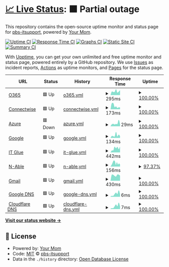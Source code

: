 # [📈 Live Status](https://demo.upptime.js.org): <!--live status--> **🟧 Partial outage**

This repository contains the open-source uptime monitor and status page for [pbs-itsupport](https://demo.upptime.js.org), powered by [Your Mom](https://github.com/upptime/upptime).

[![Uptime CI](https://github.com/pbs-itsupport/upptime/workflows/Uptime%20CI/badge.svg)](https://github.com/pbs-itsupport/upptime/actions?query=workflow%3A%22Uptime+CI%22)
[![Response Time CI](https://github.com/pbs-itsupport/upptime/workflows/Response%20Time%20CI/badge.svg)](https://github.com/pbs-itsupport/upptime/actions?query=workflow%3A%22Response+Time+CI%22)
[![Graphs CI](https://github.com/pbs-itsupport/upptime/workflows/Graphs%20CI/badge.svg)](https://github.com/pbs-itsupport/upptime/actions?query=workflow%3A%22Graphs+CI%22)
[![Static Site CI](https://github.com/pbs-itsupport/upptime/workflows/Static%20Site%20CI/badge.svg)](https://github.com/pbs-itsupport/upptime/actions?query=workflow%3A%22Static+Site+CI%22)
[![Summary CI](https://github.com/pbs-itsupport/upptime/workflows/Summary%20CI/badge.svg)](https://github.com/pbs-itsupport/upptime/actions?query=workflow%3A%22Summary+CI%22)

With [Upptime](https://upptime.js.org), you can get your own unlimited and free uptime monitor and status page, powered entirely by a GitHub repository. We use [Issues](https://github.com/pbs-itsupport/upptime/issues) as incident reports, [Actions](https://github.com/pbs-itsupport/upptime/actions) as uptime monitors, and [Pages](https://demo.upptime.js.org) for the status page.

<!--start: status pages-->
<!-- This summary is generated by Upptime (https://github.com/upptime/upptime) -->
<!-- Do not edit this manually, your changes will be overwritten -->
<!-- prettier-ignore -->
| URL | Status | History | Response Time | Uptime |
| --- | ------ | ------- | ------------- | ------ |
| <img alt="" src="https://icons.duckduckgo.com/ip3/portal.office.com.ico" height="13"> [O365](https://portal.office.com) | 🟩 Up | [o365.yml](https://github.com/pbs-itsupport/upptime/commits/HEAD/history/o365.yml) | <details><summary><img alt="Response time graph" src="./graphs/o365/response-time-week.png" height="20"> 295ms</summary><br><a href="https://pbs-itsupport.github.io/upptime/history/o365"><img alt="Response time 382" src="https://img.shields.io/endpoint?url=https%3A%2F%2Fraw.githubusercontent.com%2Fpbs-itsupport%2Fupptime%2FHEAD%2Fapi%2Fo365%2Fresponse-time.json"></a><br><a href="https://pbs-itsupport.github.io/upptime/history/o365"><img alt="24-hour response time 384" src="https://img.shields.io/endpoint?url=https%3A%2F%2Fraw.githubusercontent.com%2Fpbs-itsupport%2Fupptime%2FHEAD%2Fapi%2Fo365%2Fresponse-time-day.json"></a><br><a href="https://pbs-itsupport.github.io/upptime/history/o365"><img alt="7-day response time 295" src="https://img.shields.io/endpoint?url=https%3A%2F%2Fraw.githubusercontent.com%2Fpbs-itsupport%2Fupptime%2FHEAD%2Fapi%2Fo365%2Fresponse-time-week.json"></a><br><a href="https://pbs-itsupport.github.io/upptime/history/o365"><img alt="30-day response time 408" src="https://img.shields.io/endpoint?url=https%3A%2F%2Fraw.githubusercontent.com%2Fpbs-itsupport%2Fupptime%2FHEAD%2Fapi%2Fo365%2Fresponse-time-month.json"></a><br><a href="https://pbs-itsupport.github.io/upptime/history/o365"><img alt="1-year response time 382" src="https://img.shields.io/endpoint?url=https%3A%2F%2Fraw.githubusercontent.com%2Fpbs-itsupport%2Fupptime%2FHEAD%2Fapi%2Fo365%2Fresponse-time-year.json"></a></details> | <details><summary><a href="https://pbs-itsupport.github.io/upptime/history/o365">100.00%</a></summary><a href="https://pbs-itsupport.github.io/upptime/history/o365"><img alt="All-time uptime 100.00%" src="https://img.shields.io/endpoint?url=https%3A%2F%2Fraw.githubusercontent.com%2Fpbs-itsupport%2Fupptime%2FHEAD%2Fapi%2Fo365%2Fuptime.json"></a><br><a href="https://pbs-itsupport.github.io/upptime/history/o365"><img alt="24-hour uptime 100.00%" src="https://img.shields.io/endpoint?url=https%3A%2F%2Fraw.githubusercontent.com%2Fpbs-itsupport%2Fupptime%2FHEAD%2Fapi%2Fo365%2Fuptime-day.json"></a><br><a href="https://pbs-itsupport.github.io/upptime/history/o365"><img alt="7-day uptime 100.00%" src="https://img.shields.io/endpoint?url=https%3A%2F%2Fraw.githubusercontent.com%2Fpbs-itsupport%2Fupptime%2FHEAD%2Fapi%2Fo365%2Fuptime-week.json"></a><br><a href="https://pbs-itsupport.github.io/upptime/history/o365"><img alt="30-day uptime 100.00%" src="https://img.shields.io/endpoint?url=https%3A%2F%2Fraw.githubusercontent.com%2Fpbs-itsupport%2Fupptime%2FHEAD%2Fapi%2Fo365%2Fuptime-month.json"></a><br><a href="https://pbs-itsupport.github.io/upptime/history/o365"><img alt="1-year uptime 100.00%" src="https://img.shields.io/endpoint?url=https%3A%2F%2Fraw.githubusercontent.com%2Fpbs-itsupport%2Fupptime%2FHEAD%2Fapi%2Fo365%2Fuptime-year.json"></a></details>
| <img alt="" src="https://icons.duckduckgo.com/ip3/na.myconnectwise.net.ico" height="13"> [Connectwise](https://na.myconnectwise.net) | 🟩 Up | [connectwise.yml](https://github.com/pbs-itsupport/upptime/commits/HEAD/history/connectwise.yml) | <details><summary><img alt="Response time graph" src="./graphs/connectwise/response-time-week.png" height="20"> 173ms</summary><br><a href="https://pbs-itsupport.github.io/upptime/history/connectwise"><img alt="Response time 115" src="https://img.shields.io/endpoint?url=https%3A%2F%2Fraw.githubusercontent.com%2Fpbs-itsupport%2Fupptime%2FHEAD%2Fapi%2Fconnectwise%2Fresponse-time.json"></a><br><a href="https://pbs-itsupport.github.io/upptime/history/connectwise"><img alt="24-hour response time 98" src="https://img.shields.io/endpoint?url=https%3A%2F%2Fraw.githubusercontent.com%2Fpbs-itsupport%2Fupptime%2FHEAD%2Fapi%2Fconnectwise%2Fresponse-time-day.json"></a><br><a href="https://pbs-itsupport.github.io/upptime/history/connectwise"><img alt="7-day response time 173" src="https://img.shields.io/endpoint?url=https%3A%2F%2Fraw.githubusercontent.com%2Fpbs-itsupport%2Fupptime%2FHEAD%2Fapi%2Fconnectwise%2Fresponse-time-week.json"></a><br><a href="https://pbs-itsupport.github.io/upptime/history/connectwise"><img alt="30-day response time 128" src="https://img.shields.io/endpoint?url=https%3A%2F%2Fraw.githubusercontent.com%2Fpbs-itsupport%2Fupptime%2FHEAD%2Fapi%2Fconnectwise%2Fresponse-time-month.json"></a><br><a href="https://pbs-itsupport.github.io/upptime/history/connectwise"><img alt="1-year response time 115" src="https://img.shields.io/endpoint?url=https%3A%2F%2Fraw.githubusercontent.com%2Fpbs-itsupport%2Fupptime%2FHEAD%2Fapi%2Fconnectwise%2Fresponse-time-year.json"></a></details> | <details><summary><a href="https://pbs-itsupport.github.io/upptime/history/connectwise">100.00%</a></summary><a href="https://pbs-itsupport.github.io/upptime/history/connectwise"><img alt="All-time uptime 100.00%" src="https://img.shields.io/endpoint?url=https%3A%2F%2Fraw.githubusercontent.com%2Fpbs-itsupport%2Fupptime%2FHEAD%2Fapi%2Fconnectwise%2Fuptime.json"></a><br><a href="https://pbs-itsupport.github.io/upptime/history/connectwise"><img alt="24-hour uptime 100.00%" src="https://img.shields.io/endpoint?url=https%3A%2F%2Fraw.githubusercontent.com%2Fpbs-itsupport%2Fupptime%2FHEAD%2Fapi%2Fconnectwise%2Fuptime-day.json"></a><br><a href="https://pbs-itsupport.github.io/upptime/history/connectwise"><img alt="7-day uptime 100.00%" src="https://img.shields.io/endpoint?url=https%3A%2F%2Fraw.githubusercontent.com%2Fpbs-itsupport%2Fupptime%2FHEAD%2Fapi%2Fconnectwise%2Fuptime-week.json"></a><br><a href="https://pbs-itsupport.github.io/upptime/history/connectwise"><img alt="30-day uptime 100.00%" src="https://img.shields.io/endpoint?url=https%3A%2F%2Fraw.githubusercontent.com%2Fpbs-itsupport%2Fupptime%2FHEAD%2Fapi%2Fconnectwise%2Fuptime-month.json"></a><br><a href="https://pbs-itsupport.github.io/upptime/history/connectwise"><img alt="1-year uptime 100.00%" src="https://img.shields.io/endpoint?url=https%3A%2F%2Fraw.githubusercontent.com%2Fpbs-itsupport%2Fupptime%2FHEAD%2Fapi%2Fconnectwise%2Fuptime-year.json"></a></details>
| <img alt="" src="https://icons.duckduckgo.com/ip3/portal.azure.com.ico" height="13"> [Azure](https://portal.azure.com) | 🟥 Down | [azure.yml](https://github.com/pbs-itsupport/upptime/commits/HEAD/history/azure.yml) | <details><summary><img alt="Response time graph" src="./graphs/azure/response-time-week.png" height="20"> 29ms</summary><br><a href="https://pbs-itsupport.github.io/upptime/history/azure"><img alt="Response time 28" src="https://img.shields.io/endpoint?url=https%3A%2F%2Fraw.githubusercontent.com%2Fpbs-itsupport%2Fupptime%2FHEAD%2Fapi%2Fazure%2Fresponse-time.json"></a><br><a href="https://pbs-itsupport.github.io/upptime/history/azure"><img alt="24-hour response time 21" src="https://img.shields.io/endpoint?url=https%3A%2F%2Fraw.githubusercontent.com%2Fpbs-itsupport%2Fupptime%2FHEAD%2Fapi%2Fazure%2Fresponse-time-day.json"></a><br><a href="https://pbs-itsupport.github.io/upptime/history/azure"><img alt="7-day response time 29" src="https://img.shields.io/endpoint?url=https%3A%2F%2Fraw.githubusercontent.com%2Fpbs-itsupport%2Fupptime%2FHEAD%2Fapi%2Fazure%2Fresponse-time-week.json"></a><br><a href="https://pbs-itsupport.github.io/upptime/history/azure"><img alt="30-day response time 27" src="https://img.shields.io/endpoint?url=https%3A%2F%2Fraw.githubusercontent.com%2Fpbs-itsupport%2Fupptime%2FHEAD%2Fapi%2Fazure%2Fresponse-time-month.json"></a><br><a href="https://pbs-itsupport.github.io/upptime/history/azure"><img alt="1-year response time 28" src="https://img.shields.io/endpoint?url=https%3A%2F%2Fraw.githubusercontent.com%2Fpbs-itsupport%2Fupptime%2FHEAD%2Fapi%2Fazure%2Fresponse-time-year.json"></a></details> | <details><summary><a href="https://pbs-itsupport.github.io/upptime/history/azure">100.00%</a></summary><a href="https://pbs-itsupport.github.io/upptime/history/azure"><img alt="All-time uptime 99.97%" src="https://img.shields.io/endpoint?url=https%3A%2F%2Fraw.githubusercontent.com%2Fpbs-itsupport%2Fupptime%2FHEAD%2Fapi%2Fazure%2Fuptime.json"></a><br><a href="https://pbs-itsupport.github.io/upptime/history/azure"><img alt="24-hour uptime 100.00%" src="https://img.shields.io/endpoint?url=https%3A%2F%2Fraw.githubusercontent.com%2Fpbs-itsupport%2Fupptime%2FHEAD%2Fapi%2Fazure%2Fuptime-day.json"></a><br><a href="https://pbs-itsupport.github.io/upptime/history/azure"><img alt="7-day uptime 100.00%" src="https://img.shields.io/endpoint?url=https%3A%2F%2Fraw.githubusercontent.com%2Fpbs-itsupport%2Fupptime%2FHEAD%2Fapi%2Fazure%2Fuptime-week.json"></a><br><a href="https://pbs-itsupport.github.io/upptime/history/azure"><img alt="30-day uptime 100.00%" src="https://img.shields.io/endpoint?url=https%3A%2F%2Fraw.githubusercontent.com%2Fpbs-itsupport%2Fupptime%2FHEAD%2Fapi%2Fazure%2Fuptime-month.json"></a><br><a href="https://pbs-itsupport.github.io/upptime/history/azure"><img alt="1-year uptime 99.97%" src="https://img.shields.io/endpoint?url=https%3A%2F%2Fraw.githubusercontent.com%2Fpbs-itsupport%2Fupptime%2FHEAD%2Fapi%2Fazure%2Fuptime-year.json"></a></details>
| <img alt="" src="https://icons.duckduckgo.com/ip3/www.google.com.ico" height="13"> [Google](https://www.google.com) | 🟩 Up | [google.yml](https://github.com/pbs-itsupport/upptime/commits/HEAD/history/google.yml) | <details><summary><img alt="Response time graph" src="./graphs/google/response-time-week.png" height="20"> 134ms</summary><br><a href="https://pbs-itsupport.github.io/upptime/history/google"><img alt="Response time 134" src="https://img.shields.io/endpoint?url=https%3A%2F%2Fraw.githubusercontent.com%2Fpbs-itsupport%2Fupptime%2FHEAD%2Fapi%2Fgoogle%2Fresponse-time.json"></a><br><a href="https://pbs-itsupport.github.io/upptime/history/google"><img alt="24-hour response time 101" src="https://img.shields.io/endpoint?url=https%3A%2F%2Fraw.githubusercontent.com%2Fpbs-itsupport%2Fupptime%2FHEAD%2Fapi%2Fgoogle%2Fresponse-time-day.json"></a><br><a href="https://pbs-itsupport.github.io/upptime/history/google"><img alt="7-day response time 134" src="https://img.shields.io/endpoint?url=https%3A%2F%2Fraw.githubusercontent.com%2Fpbs-itsupport%2Fupptime%2FHEAD%2Fapi%2Fgoogle%2Fresponse-time-week.json"></a><br><a href="https://pbs-itsupport.github.io/upptime/history/google"><img alt="30-day response time 131" src="https://img.shields.io/endpoint?url=https%3A%2F%2Fraw.githubusercontent.com%2Fpbs-itsupport%2Fupptime%2FHEAD%2Fapi%2Fgoogle%2Fresponse-time-month.json"></a><br><a href="https://pbs-itsupport.github.io/upptime/history/google"><img alt="1-year response time 134" src="https://img.shields.io/endpoint?url=https%3A%2F%2Fraw.githubusercontent.com%2Fpbs-itsupport%2Fupptime%2FHEAD%2Fapi%2Fgoogle%2Fresponse-time-year.json"></a></details> | <details><summary><a href="https://pbs-itsupport.github.io/upptime/history/google">100.00%</a></summary><a href="https://pbs-itsupport.github.io/upptime/history/google"><img alt="All-time uptime 100.00%" src="https://img.shields.io/endpoint?url=https%3A%2F%2Fraw.githubusercontent.com%2Fpbs-itsupport%2Fupptime%2FHEAD%2Fapi%2Fgoogle%2Fuptime.json"></a><br><a href="https://pbs-itsupport.github.io/upptime/history/google"><img alt="24-hour uptime 100.00%" src="https://img.shields.io/endpoint?url=https%3A%2F%2Fraw.githubusercontent.com%2Fpbs-itsupport%2Fupptime%2FHEAD%2Fapi%2Fgoogle%2Fuptime-day.json"></a><br><a href="https://pbs-itsupport.github.io/upptime/history/google"><img alt="7-day uptime 100.00%" src="https://img.shields.io/endpoint?url=https%3A%2F%2Fraw.githubusercontent.com%2Fpbs-itsupport%2Fupptime%2FHEAD%2Fapi%2Fgoogle%2Fuptime-week.json"></a><br><a href="https://pbs-itsupport.github.io/upptime/history/google"><img alt="30-day uptime 100.00%" src="https://img.shields.io/endpoint?url=https%3A%2F%2Fraw.githubusercontent.com%2Fpbs-itsupport%2Fupptime%2FHEAD%2Fapi%2Fgoogle%2Fuptime-month.json"></a><br><a href="https://pbs-itsupport.github.io/upptime/history/google"><img alt="1-year uptime 100.00%" src="https://img.shields.io/endpoint?url=https%3A%2F%2Fraw.githubusercontent.com%2Fpbs-itsupport%2Fupptime%2FHEAD%2Fapi%2Fgoogle%2Fuptime-year.json"></a></details>
| <img alt="" src="https://icons.duckduckgo.com/ip3/pbs.itglue.com.ico" height="13"> [IT Glue](https://pbs.itglue.com) | 🟩 Up | [it-glue.yml](https://github.com/pbs-itsupport/upptime/commits/HEAD/history/it-glue.yml) | <details><summary><img alt="Response time graph" src="./graphs/it-glue/response-time-week.png" height="20"> 442ms</summary><br><a href="https://pbs-itsupport.github.io/upptime/history/it-glue"><img alt="Response time 469" src="https://img.shields.io/endpoint?url=https%3A%2F%2Fraw.githubusercontent.com%2Fpbs-itsupport%2Fupptime%2FHEAD%2Fapi%2Fit-glue%2Fresponse-time.json"></a><br><a href="https://pbs-itsupport.github.io/upptime/history/it-glue"><img alt="24-hour response time 628" src="https://img.shields.io/endpoint?url=https%3A%2F%2Fraw.githubusercontent.com%2Fpbs-itsupport%2Fupptime%2FHEAD%2Fapi%2Fit-glue%2Fresponse-time-day.json"></a><br><a href="https://pbs-itsupport.github.io/upptime/history/it-glue"><img alt="7-day response time 442" src="https://img.shields.io/endpoint?url=https%3A%2F%2Fraw.githubusercontent.com%2Fpbs-itsupport%2Fupptime%2FHEAD%2Fapi%2Fit-glue%2Fresponse-time-week.json"></a><br><a href="https://pbs-itsupport.github.io/upptime/history/it-glue"><img alt="30-day response time 484" src="https://img.shields.io/endpoint?url=https%3A%2F%2Fraw.githubusercontent.com%2Fpbs-itsupport%2Fupptime%2FHEAD%2Fapi%2Fit-glue%2Fresponse-time-month.json"></a><br><a href="https://pbs-itsupport.github.io/upptime/history/it-glue"><img alt="1-year response time 469" src="https://img.shields.io/endpoint?url=https%3A%2F%2Fraw.githubusercontent.com%2Fpbs-itsupport%2Fupptime%2FHEAD%2Fapi%2Fit-glue%2Fresponse-time-year.json"></a></details> | <details><summary><a href="https://pbs-itsupport.github.io/upptime/history/it-glue">100.00%</a></summary><a href="https://pbs-itsupport.github.io/upptime/history/it-glue"><img alt="All-time uptime 100.00%" src="https://img.shields.io/endpoint?url=https%3A%2F%2Fraw.githubusercontent.com%2Fpbs-itsupport%2Fupptime%2FHEAD%2Fapi%2Fit-glue%2Fuptime.json"></a><br><a href="https://pbs-itsupport.github.io/upptime/history/it-glue"><img alt="24-hour uptime 100.00%" src="https://img.shields.io/endpoint?url=https%3A%2F%2Fraw.githubusercontent.com%2Fpbs-itsupport%2Fupptime%2FHEAD%2Fapi%2Fit-glue%2Fuptime-day.json"></a><br><a href="https://pbs-itsupport.github.io/upptime/history/it-glue"><img alt="7-day uptime 100.00%" src="https://img.shields.io/endpoint?url=https%3A%2F%2Fraw.githubusercontent.com%2Fpbs-itsupport%2Fupptime%2FHEAD%2Fapi%2Fit-glue%2Fuptime-week.json"></a><br><a href="https://pbs-itsupport.github.io/upptime/history/it-glue"><img alt="30-day uptime 100.00%" src="https://img.shields.io/endpoint?url=https%3A%2F%2Fraw.githubusercontent.com%2Fpbs-itsupport%2Fupptime%2FHEAD%2Fapi%2Fit-glue%2Fuptime-month.json"></a><br><a href="https://pbs-itsupport.github.io/upptime/history/it-glue"><img alt="1-year uptime 100.00%" src="https://img.shields.io/endpoint?url=https%3A%2F%2Fraw.githubusercontent.com%2Fpbs-itsupport%2Fupptime%2FHEAD%2Fapi%2Fit-glue%2Fuptime-year.json"></a></details>
| <img alt="" src="https://icons.duckduckgo.com/ip3/rescue.pbscompany.com.ico" height="13"> [N-Able](https://rescue.pbscompany.com) | 🟩 Up | [n-able.yml](https://github.com/pbs-itsupport/upptime/commits/HEAD/history/n-able.yml) | <details><summary><img alt="Response time graph" src="./graphs/n-able/response-time-week.png" height="20"> 156ms</summary><br><a href="https://pbs-itsupport.github.io/upptime/history/n-able"><img alt="Response time 155" src="https://img.shields.io/endpoint?url=https%3A%2F%2Fraw.githubusercontent.com%2Fpbs-itsupport%2Fupptime%2FHEAD%2Fapi%2Fn-able%2Fresponse-time.json"></a><br><a href="https://pbs-itsupport.github.io/upptime/history/n-able"><img alt="24-hour response time 99" src="https://img.shields.io/endpoint?url=https%3A%2F%2Fraw.githubusercontent.com%2Fpbs-itsupport%2Fupptime%2FHEAD%2Fapi%2Fn-able%2Fresponse-time-day.json"></a><br><a href="https://pbs-itsupport.github.io/upptime/history/n-able"><img alt="7-day response time 156" src="https://img.shields.io/endpoint?url=https%3A%2F%2Fraw.githubusercontent.com%2Fpbs-itsupport%2Fupptime%2FHEAD%2Fapi%2Fn-able%2Fresponse-time-week.json"></a><br><a href="https://pbs-itsupport.github.io/upptime/history/n-able"><img alt="30-day response time 156" src="https://img.shields.io/endpoint?url=https%3A%2F%2Fraw.githubusercontent.com%2Fpbs-itsupport%2Fupptime%2FHEAD%2Fapi%2Fn-able%2Fresponse-time-month.json"></a><br><a href="https://pbs-itsupport.github.io/upptime/history/n-able"><img alt="1-year response time 155" src="https://img.shields.io/endpoint?url=https%3A%2F%2Fraw.githubusercontent.com%2Fpbs-itsupport%2Fupptime%2FHEAD%2Fapi%2Fn-able%2Fresponse-time-year.json"></a></details> | <details><summary><a href="https://pbs-itsupport.github.io/upptime/history/n-able">97.37%</a></summary><a href="https://pbs-itsupport.github.io/upptime/history/n-able"><img alt="All-time uptime 99.59%" src="https://img.shields.io/endpoint?url=https%3A%2F%2Fraw.githubusercontent.com%2Fpbs-itsupport%2Fupptime%2FHEAD%2Fapi%2Fn-able%2Fuptime.json"></a><br><a href="https://pbs-itsupport.github.io/upptime/history/n-able"><img alt="24-hour uptime 100.00%" src="https://img.shields.io/endpoint?url=https%3A%2F%2Fraw.githubusercontent.com%2Fpbs-itsupport%2Fupptime%2FHEAD%2Fapi%2Fn-able%2Fuptime-day.json"></a><br><a href="https://pbs-itsupport.github.io/upptime/history/n-able"><img alt="7-day uptime 97.37%" src="https://img.shields.io/endpoint?url=https%3A%2F%2Fraw.githubusercontent.com%2Fpbs-itsupport%2Fupptime%2FHEAD%2Fapi%2Fn-able%2Fuptime-week.json"></a><br><a href="https://pbs-itsupport.github.io/upptime/history/n-able"><img alt="30-day uptime 99.40%" src="https://img.shields.io/endpoint?url=https%3A%2F%2Fraw.githubusercontent.com%2Fpbs-itsupport%2Fupptime%2FHEAD%2Fapi%2Fn-able%2Fuptime-month.json"></a><br><a href="https://pbs-itsupport.github.io/upptime/history/n-able"><img alt="1-year uptime 99.59%" src="https://img.shields.io/endpoint?url=https%3A%2F%2Fraw.githubusercontent.com%2Fpbs-itsupport%2Fupptime%2FHEAD%2Fapi%2Fn-able%2Fuptime-year.json"></a></details>
| <img alt="" src="https://icons.duckduckgo.com/ip3/accounts.google.com.ico" height="13"> [Gmail](https://accounts.google.com) | 🟩 Up | [gmail.yml](https://github.com/pbs-itsupport/upptime/commits/HEAD/history/gmail.yml) | <details><summary><img alt="Response time graph" src="./graphs/gmail/response-time-week.png" height="20"> 430ms</summary><br><a href="https://pbs-itsupport.github.io/upptime/history/gmail"><img alt="Response time 324" src="https://img.shields.io/endpoint?url=https%3A%2F%2Fraw.githubusercontent.com%2Fpbs-itsupport%2Fupptime%2FHEAD%2Fapi%2Fgmail%2Fresponse-time.json"></a><br><a href="https://pbs-itsupport.github.io/upptime/history/gmail"><img alt="24-hour response time 396" src="https://img.shields.io/endpoint?url=https%3A%2F%2Fraw.githubusercontent.com%2Fpbs-itsupport%2Fupptime%2FHEAD%2Fapi%2Fgmail%2Fresponse-time-day.json"></a><br><a href="https://pbs-itsupport.github.io/upptime/history/gmail"><img alt="7-day response time 430" src="https://img.shields.io/endpoint?url=https%3A%2F%2Fraw.githubusercontent.com%2Fpbs-itsupport%2Fupptime%2FHEAD%2Fapi%2Fgmail%2Fresponse-time-week.json"></a><br><a href="https://pbs-itsupport.github.io/upptime/history/gmail"><img alt="30-day response time 357" src="https://img.shields.io/endpoint?url=https%3A%2F%2Fraw.githubusercontent.com%2Fpbs-itsupport%2Fupptime%2FHEAD%2Fapi%2Fgmail%2Fresponse-time-month.json"></a><br><a href="https://pbs-itsupport.github.io/upptime/history/gmail"><img alt="1-year response time 324" src="https://img.shields.io/endpoint?url=https%3A%2F%2Fraw.githubusercontent.com%2Fpbs-itsupport%2Fupptime%2FHEAD%2Fapi%2Fgmail%2Fresponse-time-year.json"></a></details> | <details><summary><a href="https://pbs-itsupport.github.io/upptime/history/gmail">100.00%</a></summary><a href="https://pbs-itsupport.github.io/upptime/history/gmail"><img alt="All-time uptime 100.00%" src="https://img.shields.io/endpoint?url=https%3A%2F%2Fraw.githubusercontent.com%2Fpbs-itsupport%2Fupptime%2FHEAD%2Fapi%2Fgmail%2Fuptime.json"></a><br><a href="https://pbs-itsupport.github.io/upptime/history/gmail"><img alt="24-hour uptime 100.00%" src="https://img.shields.io/endpoint?url=https%3A%2F%2Fraw.githubusercontent.com%2Fpbs-itsupport%2Fupptime%2FHEAD%2Fapi%2Fgmail%2Fuptime-day.json"></a><br><a href="https://pbs-itsupport.github.io/upptime/history/gmail"><img alt="7-day uptime 100.00%" src="https://img.shields.io/endpoint?url=https%3A%2F%2Fraw.githubusercontent.com%2Fpbs-itsupport%2Fupptime%2FHEAD%2Fapi%2Fgmail%2Fuptime-week.json"></a><br><a href="https://pbs-itsupport.github.io/upptime/history/gmail"><img alt="30-day uptime 100.00%" src="https://img.shields.io/endpoint?url=https%3A%2F%2Fraw.githubusercontent.com%2Fpbs-itsupport%2Fupptime%2FHEAD%2Fapi%2Fgmail%2Fuptime-month.json"></a><br><a href="https://pbs-itsupport.github.io/upptime/history/gmail"><img alt="1-year uptime 100.00%" src="https://img.shields.io/endpoint?url=https%3A%2F%2Fraw.githubusercontent.com%2Fpbs-itsupport%2Fupptime%2FHEAD%2Fapi%2Fgmail%2Fuptime-year.json"></a></details>
| <img alt="" src="https://www.google.com/favicon.ico" height="13"> [Google DNS](8.8.8.8) | 🟩 Up | [google-dns.yml](https://github.com/pbs-itsupport/upptime/commits/HEAD/history/google-dns.yml) | <details><summary><img alt="Response time graph" src="./graphs/google-dns/response-time-week.png" height="20"> 6ms</summary><br><a href="https://pbs-itsupport.github.io/upptime/history/google-dns"><img alt="Response time 5" src="https://img.shields.io/endpoint?url=https%3A%2F%2Fraw.githubusercontent.com%2Fpbs-itsupport%2Fupptime%2FHEAD%2Fapi%2Fgoogle-dns%2Fresponse-time.json"></a><br><a href="https://pbs-itsupport.github.io/upptime/history/google-dns"><img alt="24-hour response time 6" src="https://img.shields.io/endpoint?url=https%3A%2F%2Fraw.githubusercontent.com%2Fpbs-itsupport%2Fupptime%2FHEAD%2Fapi%2Fgoogle-dns%2Fresponse-time-day.json"></a><br><a href="https://pbs-itsupport.github.io/upptime/history/google-dns"><img alt="7-day response time 6" src="https://img.shields.io/endpoint?url=https%3A%2F%2Fraw.githubusercontent.com%2Fpbs-itsupport%2Fupptime%2FHEAD%2Fapi%2Fgoogle-dns%2Fresponse-time-week.json"></a><br><a href="https://pbs-itsupport.github.io/upptime/history/google-dns"><img alt="30-day response time 6" src="https://img.shields.io/endpoint?url=https%3A%2F%2Fraw.githubusercontent.com%2Fpbs-itsupport%2Fupptime%2FHEAD%2Fapi%2Fgoogle-dns%2Fresponse-time-month.json"></a><br><a href="https://pbs-itsupport.github.io/upptime/history/google-dns"><img alt="1-year response time 5" src="https://img.shields.io/endpoint?url=https%3A%2F%2Fraw.githubusercontent.com%2Fpbs-itsupport%2Fupptime%2FHEAD%2Fapi%2Fgoogle-dns%2Fresponse-time-year.json"></a></details> | <details><summary><a href="https://pbs-itsupport.github.io/upptime/history/google-dns">100.00%</a></summary><a href="https://pbs-itsupport.github.io/upptime/history/google-dns"><img alt="All-time uptime 100.00%" src="https://img.shields.io/endpoint?url=https%3A%2F%2Fraw.githubusercontent.com%2Fpbs-itsupport%2Fupptime%2FHEAD%2Fapi%2Fgoogle-dns%2Fuptime.json"></a><br><a href="https://pbs-itsupport.github.io/upptime/history/google-dns"><img alt="24-hour uptime 100.00%" src="https://img.shields.io/endpoint?url=https%3A%2F%2Fraw.githubusercontent.com%2Fpbs-itsupport%2Fupptime%2FHEAD%2Fapi%2Fgoogle-dns%2Fuptime-day.json"></a><br><a href="https://pbs-itsupport.github.io/upptime/history/google-dns"><img alt="7-day uptime 100.00%" src="https://img.shields.io/endpoint?url=https%3A%2F%2Fraw.githubusercontent.com%2Fpbs-itsupport%2Fupptime%2FHEAD%2Fapi%2Fgoogle-dns%2Fuptime-week.json"></a><br><a href="https://pbs-itsupport.github.io/upptime/history/google-dns"><img alt="30-day uptime 100.00%" src="https://img.shields.io/endpoint?url=https%3A%2F%2Fraw.githubusercontent.com%2Fpbs-itsupport%2Fupptime%2FHEAD%2Fapi%2Fgoogle-dns%2Fuptime-month.json"></a><br><a href="https://pbs-itsupport.github.io/upptime/history/google-dns"><img alt="1-year uptime 100.00%" src="https://img.shields.io/endpoint?url=https%3A%2F%2Fraw.githubusercontent.com%2Fpbs-itsupport%2Fupptime%2FHEAD%2Fapi%2Fgoogle-dns%2Fuptime-year.json"></a></details>
| <img alt="" src="https://1.1.1.1/favicon.ico" height="13"> [Cloudflare DNS](1.1.1.1) | 🟩 Up | [cloudflare-dns.yml](https://github.com/pbs-itsupport/upptime/commits/HEAD/history/cloudflare-dns.yml) | <details><summary><img alt="Response time graph" src="./graphs/cloudflare-dns/response-time-week.png" height="20"> 7ms</summary><br><a href="https://pbs-itsupport.github.io/upptime/history/cloudflare-dns"><img alt="Response time 6" src="https://img.shields.io/endpoint?url=https%3A%2F%2Fraw.githubusercontent.com%2Fpbs-itsupport%2Fupptime%2FHEAD%2Fapi%2Fcloudflare-dns%2Fresponse-time.json"></a><br><a href="https://pbs-itsupport.github.io/upptime/history/cloudflare-dns"><img alt="24-hour response time 6" src="https://img.shields.io/endpoint?url=https%3A%2F%2Fraw.githubusercontent.com%2Fpbs-itsupport%2Fupptime%2FHEAD%2Fapi%2Fcloudflare-dns%2Fresponse-time-day.json"></a><br><a href="https://pbs-itsupport.github.io/upptime/history/cloudflare-dns"><img alt="7-day response time 7" src="https://img.shields.io/endpoint?url=https%3A%2F%2Fraw.githubusercontent.com%2Fpbs-itsupport%2Fupptime%2FHEAD%2Fapi%2Fcloudflare-dns%2Fresponse-time-week.json"></a><br><a href="https://pbs-itsupport.github.io/upptime/history/cloudflare-dns"><img alt="30-day response time 6" src="https://img.shields.io/endpoint?url=https%3A%2F%2Fraw.githubusercontent.com%2Fpbs-itsupport%2Fupptime%2FHEAD%2Fapi%2Fcloudflare-dns%2Fresponse-time-month.json"></a><br><a href="https://pbs-itsupport.github.io/upptime/history/cloudflare-dns"><img alt="1-year response time 6" src="https://img.shields.io/endpoint?url=https%3A%2F%2Fraw.githubusercontent.com%2Fpbs-itsupport%2Fupptime%2FHEAD%2Fapi%2Fcloudflare-dns%2Fresponse-time-year.json"></a></details> | <details><summary><a href="https://pbs-itsupport.github.io/upptime/history/cloudflare-dns">100.00%</a></summary><a href="https://pbs-itsupport.github.io/upptime/history/cloudflare-dns"><img alt="All-time uptime 100.00%" src="https://img.shields.io/endpoint?url=https%3A%2F%2Fraw.githubusercontent.com%2Fpbs-itsupport%2Fupptime%2FHEAD%2Fapi%2Fcloudflare-dns%2Fuptime.json"></a><br><a href="https://pbs-itsupport.github.io/upptime/history/cloudflare-dns"><img alt="24-hour uptime 100.00%" src="https://img.shields.io/endpoint?url=https%3A%2F%2Fraw.githubusercontent.com%2Fpbs-itsupport%2Fupptime%2FHEAD%2Fapi%2Fcloudflare-dns%2Fuptime-day.json"></a><br><a href="https://pbs-itsupport.github.io/upptime/history/cloudflare-dns"><img alt="7-day uptime 100.00%" src="https://img.shields.io/endpoint?url=https%3A%2F%2Fraw.githubusercontent.com%2Fpbs-itsupport%2Fupptime%2FHEAD%2Fapi%2Fcloudflare-dns%2Fuptime-week.json"></a><br><a href="https://pbs-itsupport.github.io/upptime/history/cloudflare-dns"><img alt="30-day uptime 100.00%" src="https://img.shields.io/endpoint?url=https%3A%2F%2Fraw.githubusercontent.com%2Fpbs-itsupport%2Fupptime%2FHEAD%2Fapi%2Fcloudflare-dns%2Fuptime-month.json"></a><br><a href="https://pbs-itsupport.github.io/upptime/history/cloudflare-dns"><img alt="1-year uptime 100.00%" src="https://img.shields.io/endpoint?url=https%3A%2F%2Fraw.githubusercontent.com%2Fpbs-itsupport%2Fupptime%2FHEAD%2Fapi%2Fcloudflare-dns%2Fuptime-year.json"></a></details>

<!--end: status pages-->

[**Visit our status website →**](https://demo.upptime.js.org)

## 📄 License

- Powered by: [Your Mom](https://github.com/upptime/upptime)
- Code: [MIT](./LICENSE) © [pbs-itsupport](https://demo.upptime.js.org)
- Data in the `./history` directory: [Open Database License](https://opendatacommons.org/licenses/odbl/1-0/)
